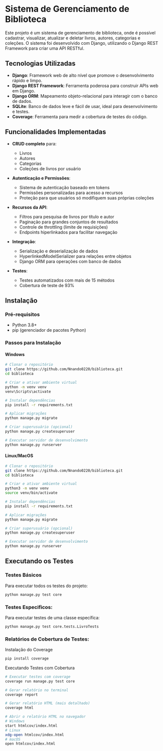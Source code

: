 # Sistema de Gerenciamento de Biblioteca

Este projeto é um sistema de gerenciamento de biblioteca, onde é possível cadastrar, visualizar, atualizar e deletar livros, autores, categorias e coleções. O sistema foi desenvolvido com Django, utilizando o Django REST Framework para criar uma API RESTful.

## Tecnologias Utilizadas
- **Django**: Framework web de alto nível que promove o desenvolvimento rápido e limpo.
- **Django REST Framework**: Ferramenta poderosa para construir APIs web em Django.
- **Django ORM**: Mapeamento objeto-relacional para interagir com o banco de dados.
- **SQLite**: Banco de dados leve e fácil de usar, ideal para desenvolvimento e testes.
- **Coverage**: Ferramenta para medir a cobertura de testes do código.

## Funcionalidades Implementadas

- **CRUD completo** para:
  - Livros
  - Autores
  - Categorias
  - Coleções de livros por usuário

- **Autenticação e Permissões**:
  - Sistema de autenticação baseado em tokens
  - Permissões personalizadas para acesso a recursos
  - Proteção para que usuários só modifiquem suas próprias coleções

- **Recursos da API**:
  - Filtros para pesquisa de livros por título e autor
  - Paginação para grandes conjuntos de resultados
  - Controle de throttling (limite de requisições)
  - Endpoints hiperlinkados para facilitar navegação

- **Integração**:
  - Serialização e deserialização de dados
  - HyperlinkedModelSerializer para relações entre objetos
  - Django ORM para operações com banco de dados

- **Testes**:
  - Testes automatizados com mais de 15 métodos
  - Cobertura de teste de 93%

## Instalação

### Pré-requisitos
- Python 3.8+ 
- pip (gerenciador de pacotes Python)

### Passos para Instalação

#### Windows

```bash
# Clonar o repositório
git clone https://github.com/Nnando0220/biblioteca.git
cd biblioteca

# Criar e ativar ambiente virtual
python -m venv venv
venv\Scripts\activate

# Instalar dependências
pip install -r requirements.txt

# Aplicar migrações
python manage.py migrate

# Criar superusuário (opcional)
python manage.py createsuperuser

# Executar servidor de desenvolvimento
python manage.py runserver
```

#### Linux/MacOS

```bash
# Clonar o repositório
git clone https://github.com/Nnando0220/biblioteca.git
cd biblioteca

# Criar e ativar ambiente virtual
python3 -m venv venv
source venv/bin/activate

# Instalar dependências
pip install -r requirements.txt

# Aplicar migrações
python manage.py migrate

# Criar superusuário (opcional)
python manage.py createsuperuser

# Executar servidor de desenvolvimento
python manage.py runserver
```

## Executando os Testes

### Testes Básicos
Para executar todos os testes do projeto:
```bash
python manage.py test core
```

### Testes Especificos:
Para executar testes de uma classe específica:
```bash
python manage.py test core.tests.LivroTests
```

### Relatórios de Cobertura de Testes:
Instalação do Coverage
```bash
pip install coverage
```

Executando Testes com Cobertura
```bash
# Executar testes com coverage
coverage run manage.py test core

# Gerar relatório no terminal
coverage report

# Gerar relatório HTML (mais detalhado)
coverage html

# Abrir o relatório HTML no navegador
# Windows
start htmlcov/index.html
# Linux
xdg-open htmlcov/index.html
# macOS
open htmlcov/index.html
```

